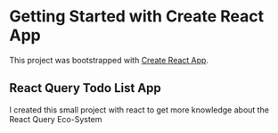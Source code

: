 # Getting Started with Create React App

This project was bootstrapped with [Create React App](https://github.com/facebook/create-react-app).

## React Query Todo List App

I created this small project with react to get more knowledge about the React Query Eco-System
